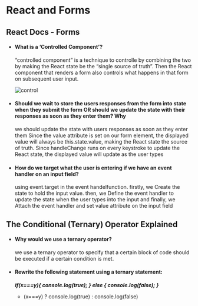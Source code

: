 # React and Forms

## React Docs - Forms
* ####  What is a ‘Controlled Component’?
    “controlled component” is a technique to controlle by  combining the two by making the React state be the “single source of truth”. Then the React component that renders a form also controls what happens in that form on subsequent user input. 

    ![control](https://miro.medium.com/max/2178/1*lPa4yO4rACiK244hdyRYXw.png)

* #### Should we wait to store the users responses from the form into state when they submit the form OR should we update the state with their responses as soon as they enter them? Why
    we should update the state with users responses as soon as they enter them Since the value attribute is set on our form element, the displayed value will always be this.state.value, making the React state the source of truth. Since handleChange runs on every keystroke to update the React state, the displayed value will update as the user types

* #### How do we target what the user is entering if we have an event handler on an input field?
    using event.target in the event handelfunction. firstly, we Create the state to hold the input value. then, we Define the event handler to update the state when the user types into the input and finally, we Attach the event handler and set value attribute on the input field
## The Conditional (Ternary) Operator Explained

* #### Why would we use a ternary operator?
    we use a ternary operator to specify that a certain block of code should be executed if a certain condition is met.

* #### Rewrite the following statement using a ternary statement:
    ***if(x===y){
    console.log(true);
    } else {
    console.log(false);
     }***

    - (x===y) ? console.log(true) : console.log(false)